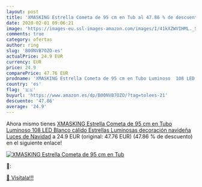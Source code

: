 ```yaml
---
layout: post
title: 'XMASKING Estrella Cometa de 95 cm en Tub al 47.86 % de descuento'
date: 2020-02-01 09:06:21
image: 'https://images-eu.ssl-images-amazon.com/images/I/41kXZWVIHML._SL200_.jpg'
comments: true
category: ofertas
author: ring
slug: 'B00NVB7OZO-es'
actualPrice: 24.9 EUR
currency: EUR
price: 24.9
comparePrice: 47.76 EUR
prodname: 'XMASKING Estrella Cometa de 95 cm en Tubo Luminoso  108 LED Blanco cálido  Estrellas Luminosas  decoración navideña  Luces de Navidad'
country: 'es'
flag: '🇪🇸'
buyurl: 'https://www.amazon.es/dp/B00NVB7OZO/?tag=tolees-21'
descuento: '47.86'
average: '24.9'
---
```


Ahora mismo tienes [XMASKING Estrella Cometa de 95 cm en Tubo Luminoso  108 LED Blanco cálido  Estrellas Luminosas  decoración navideña  Luces de Navidad](https://www.amazon.es/dp/B00NVB7OZO/?tag=tolees-21) a 24.9 EUR (original: 47.76 EUR) (47.86 %  de descuento) en el siguiente enlace!

[![XMASKING Estrella Cometa de 95 cm en Tub](https://images-eu.ssl-images-amazon.com/images/I/41kXZWVIHML._SL200_.jpg)](https://www.amazon.es/dp/B00NVB7OZO/?tag=tolees-21)

🔎:


[🛒 Visítala!!!](https://www.amazon.es/dp/B00NVB7OZO/?tag=tolees-21)
